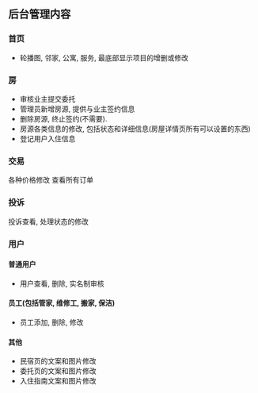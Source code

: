 ## 后台管理内容

### 首页
- 轮播图, 邻家, 公寓, 服务, 最底部显示项目的增删或修改

### 房
- 审核业主提交委托
- 管理员新增房源, 提供与业主签约信息
- 删除房源, 终止签约(不需要).
- 房源各类信息的修改, 包括状态和详细信息(房屋详情页所有可以设置的东西)
- 登记用户入住信息

### 交易
各种价格修改
查看所有订单

### 投诉
投诉查看, 处理状态的修改

### 用户

#### 普通用户
- 用户查看, 删除, 实名制审核

#### 员工(包括管家, 维修工, 搬家, 保洁)
- 员工添加, 删除, 修改

#### 其他
- 民宿页的文案和图片修改
- 委托页的文案和图片修改
- 入住指南文案和图片修改
